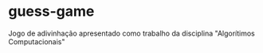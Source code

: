 # guess-game
Jogo de adivinhação apresentado como trabalho da disciplina "Algorítimos Computacionais"
